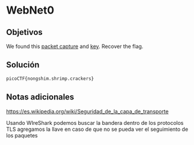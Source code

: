 # WebNet0

## Objetivos
We found this [packet capture](https://jupiter.challenges.picoctf.org/static/0c84d3636dd088d9fe4efd5d0d869a06/capture.pcap) and [key](https://jupiter.challenges.picoctf.org/static/0c84d3636dd088d9fe4efd5d0d869a06/picopico.key). Recover the flag.


## Solución 
```bash
picoCTF{nongshim.shrimp.crackers}
```

## Notas adicionales
https://es.wikipedia.org/wiki/Seguridad_de_la_capa_de_transporte

Usando WIreShark podemos buscar la bandera dentro de los protocolos TLS 
agregamos la llave en caso de que no se pueda ver el seguimiento de los paquetes
